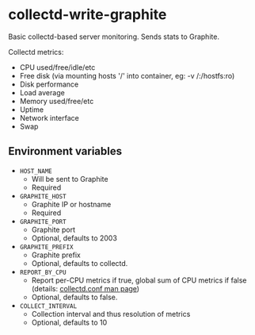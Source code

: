 collectd-write-graphite
=======================

Basic collectd-based server monitoring. Sends stats to Graphite.

Collectd metrics:

- CPU used/free/idle/etc
- Free disk (via mounting hosts '/' into container, eg: -v /:/hostfs:ro)
- Disk performance
- Load average
- Memory used/free/etc
- Uptime
- Network interface
- Swap

Environment variables
---------------------

- `HOST_NAME`
  - Will be sent to Graphite
  - Required
- `GRAPHITE_HOST`
  - Graphite IP or hostname
  - Required
- `GRAPHITE_PORT`
  - Graphite port
  - Optional, defaults to 2003
- `GRAPHITE_PREFIX`
  - Graphite prefix
  - Optional, defaults to collectd.
- `REPORT_BY_CPU`
  - Report per-CPU metrics if true, global sum of CPU metrics if false (details: [collectd.conf man page](https://collectd.org/documentation/manpages/collectd.conf.5.shtml#plugin_cpu))
  - Optional, defaults to false.
- `COLLECT_INTERVAL`
  - Collection interval and thus resolution of metrics
  - Optional, defaults to 10
